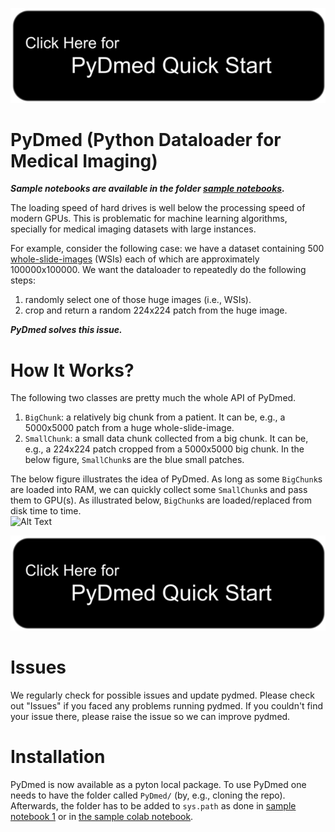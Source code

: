 
[![button](button_quickstart2.png)](https://amirakbarnejad.github.io/Tutorial/tutorial_section1.html)

# PyDmed (Python Dataloader for Medical Imaging)

***Sample notebooks are available in the folder [sample notebooks](https://github.com/amirakbarnejad/PyDmed/tree/master/sample_notebooks/).*** 

The loading speed of hard drives is well below the processing speed of modern GPUs.
This is problematic for machine learning algorithms, specially for medical imaging datasets with large instances.

For example, consider the following case: we have a dataset containing 500
[whole-slide-images](https://en.wikipedia.org/wiki/Digital_pathology)
(WSIs) each of which are approximately 100000x100000. 
We want the dataloader to repeatedly do the following steps:
1. randomly select one of those huge images (i.e., WSIs).
2. crop and return a random 224x224 patch from the huge image.


***PyDmed solves this issue.*** 


# How It Works?
The following two classes are pretty much the whole API of PyDmed.
1. `BigChunk`: a relatively big chunk from a patient. It can be, e.g., a 5000x5000 patch from a huge whole-slide-image. 
2. `SmallChunk`: a small data chunk collected from a big chunk. It can be, e.g., a 224x224 patch cropped from a 5000x5000 big chunk. In the below figure, `SmallChunk`s are the blue small patches. 

The below figure illustrates the idea of PyDmed. 
As long as some `BigChunk`s are loaded into RAM, we can quickly collect some `SmallChunk`s and pass them to GPU(s).
As illustrated below, `BigChunk`s are loaded/replaced from disk time to time.  
![Alt Text](howitworks.gif)

[![button](button_quickstart2.png)](https://amirakbarnejad.github.io/Tutorial/tutorial_section1.html)

# Issues
We regularly check for possible issues and update pydmed. Please check out "Issues" if you faced any problems running pydmed.
If you couldn't find your issue there, please raise the issue so we can improve pydmed. 

# Installation
PyDmed is now available as a pyton local package. To use PyDmed one needs to have the folder called `PyDmed/` (by, e.g., cloning the repo).
Afterwards, the folder has to be added to `sys.path` as done in [sample notebook 1](https://github.com/amirakbarnejad/PyDmed/blob/8ef0f6b9282815498bc50bf31a827a8a7eeb48a8/sample_notebooks/sample_1_train_classifier.ipynb)
or in [the sample colab notebook](https://colab.research.google.com/drive/1WvntL-guv9JATJQWaS_Ww32DLBwGd9Ux?usp=sharing).


